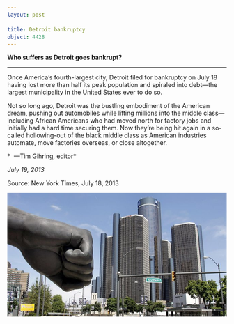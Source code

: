 ```yaml
---
layout: post

title: Detroit bankruptcy
object: 4428
---
```

**Who suffers as Detroit goes bankrupt?**

****

Once America’s fourth-largest city, Detroit filed for bankruptcy on July 18 having lost more than half its peak population and spiraled into debt—the largest municipality in the United States ever to do so. 

Not so long ago, Detroit was the bustling embodiment of the American dream, pushing out automobiles while lifting millions into the middle class—including African Americans who had moved north for factory jobs and initially had a hard time securing them. Now they’re being hit again in a so-called hollowing-out of the black middle class as American industries automate, move factories overseas, or close altogether.

*  —Tim Gihring, editor*

*July 19, 2013*

Source: New York Times, July 18, 2013

![](../images/13-07-19_92.24_DetroitBankruptcyEDIT-1.jpeg)

